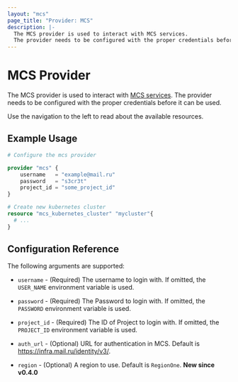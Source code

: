 ```yaml
---
layout: "mcs"
page_title: "Provider: MCS"
description: |-
  The MCS provider is used to interact with MCS services.
  The provider needs to be configured with the proper credentials before it can be used.
---
```


# MCS Provider

The MCS provider is used to interact with
[MCS services](https://mcs.mail.ru/). The provider needs
to be configured with the proper credentials before it can be used.

Use the navigation to the left to read about the available resources.

## Example Usage

```terraform
# Configure the mcs provider

provider "mcs" {
    username   = "example@mail.ru"
    password   = "s3cr3t"
    project_id = "some_project_id"
}

# Create new kubernetes cluster
resource "mcs_kubernetes_cluster" "mycluster"{
  # ...
}
```

## Configuration Reference

The following arguments are supported:

* `username` - (Required) The username to login with.
  If omitted, the `USER_NAME` environment variable is used.

* `password` - (Required) The Password to login with. If omitted, the `PASSWORD` environment variable is used.

* `project_id` - (Required) The ID of Project to login with. 
  If omitted, the `PROJECT_ID` environment variable is used.

* `auth_url` - (Optional) URL for authentication in MCS. Default is https://infra.mail.ru/identity/v3/.

* `region` - (Optional) A region to use. Default is `RegionOne`. **New since v0.4.0**

